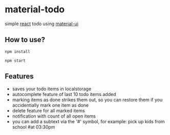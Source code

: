 # material-todo
simple [react](https://github.com/facebook/react) todo using [material-ui](https://github.com/callemall/material-ui)
## How to use?
```
npm install

npm start
```
## Features
- saves your todo items in localstorage
- autocomplete feature of last 10 todo items added
- marking items as done strikes them out, so you can restore them if you accidentially mark one item as done
- delete feature for all marked items
- notification with count of all open items
- you can add a subtext via the '#' symbol, for example: pick up kids from school #at 03:30pm
